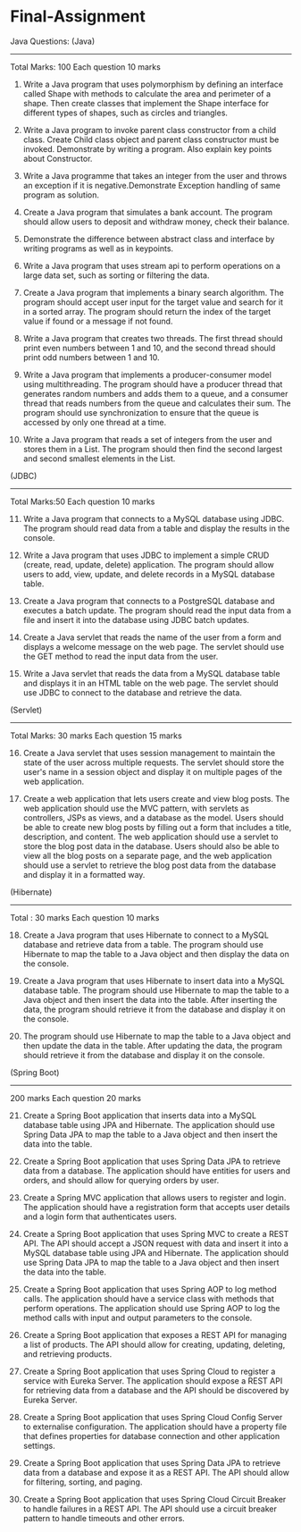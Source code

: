 # Final-Assignment
Java Questions:
(Java)
______________________________________________________________________________________
Total Marks: 100
Each question 10 marks
1. Write a Java program that uses polymorphism by defining an interface called Shape
with methods to calculate the area and perimeter of a shape. Then create classes
that implement the Shape interface for different types of shapes, such as circles and
triangles.

2. Write a Java program to invoke parent class constructor from a child class. Create
Child class object and parent class constructor must be invoked. Demonstrate by
writing a program. Also explain key points about Constructor.

3. Write a Java programme that takes an integer from the user and throws an exception
if it is negative.Demonstrate Exception handling of same program as solution.

4. Create a Java program that simulates a bank account. The program should allow
users to deposit and withdraw money, check their balance.

5. Demonstrate the difference between abstract class and interface by writing programs
as well as in keypoints.

6. Write a Java program that uses stream api to perform operations on a large data set,
such as sorting or filtering the data.

7. Create a Java program that implements a binary search algorithm. The program
should accept user input for the target value and search for it in a sorted array. The
program should return the index of the target value if found or a message if not
found.

8. Write a Java program that creates two threads. The first thread should print even
numbers between 1 and 10, and the second thread should print odd numbers
between 1 and 10.

9. Write a Java program that implements a producer-consumer model using
multithreading. The program should have a producer thread that generates random
numbers and adds them to a queue, and a consumer thread that reads numbers
from the queue and calculates their sum. The program should use synchronization to
ensure that the queue is accessed by only one thread at a time.

10. Write a Java program that reads a set of integers from the user and stores them in a
List. The program should then find the second largest and second smallest elements
in the List.


(JDBC)
_______________________________________________________________________________________
Total Marks:50
Each question 10 marks

11. Write a Java program that connects to a MySQL database using JDBC. The program
should read data from a table and display the results in the console.

12. Write a Java program that uses JDBC to implement a simple CRUD (create, read,
update, delete) application. The program should allow users to add, view, update,
and delete records in a MySQL database table.

13. Create a Java program that connects to a PostgreSQL database and executes a
batch update. The program should read the input data from a file and insert it into the
database using JDBC batch updates.

14. Create a Java servlet that reads the name of the user from a form and displays a
welcome message on the web page. The servlet should use the GET method to read
the input data from the user.

15. Write a Java servlet that reads the data from a MySQL database table and displays it
in an HTML table on the web page. The servlet should use JDBC to connect to the
database and retrieve the data.

(Servlet)
_________________________________________________________________________________________
Total Marks: 30 marks
Each question 15 marks

16. Create a Java servlet that uses session management to maintain the state of the
user across multiple requests. The servlet should store the user's name in a session
object and display it on multiple pages of the web application.

17. Create a web application that lets users create and view blog posts. The web
application should use the MVC pattern, with servlets as controllers, JSPs as views,
and a database as the model. Users should be able to create new blog posts by
filling out a form that includes a title, description, and content. The web application
should use a servlet to store the blog post data in the database. Users should also be
able to view all the blog posts on a separate page, and the web application should
use a servlet to retrieve the blog post data from the database and display it in a
formatted way.

(Hibernate)
___________________________________________________________________________________
Total : 30 marks
Each question 10 marks

18. Create a Java program that uses Hibernate to connect to a MySQL database and
retrieve data from a table. The program should use Hibernate to map the table to a
Java object and then display the data on the console.

19. Create a Java program that uses Hibernate to insert data into a MySQL database
table. The program should use Hibernate to map the table to a Java object and then
insert the data into the table. After inserting the data, the program should retrieve it
from the database and display it on the console.

20. The program should use Hibernate to map the table to a Java object and then update
the data in the table. After updating the data, the program should retrieve it from the
database and display it on the console.

(Spring Boot)
_______________________________________________________________________________________
200 marks
Each question 20 marks

21. Create a Spring Boot application that inserts data into a MySQL database table using
JPA and Hibernate. The application should use Spring Data JPA to map the table to a
Java object and then insert the data into the table.

22. Create a Spring Boot application that uses Spring Data JPA to retrieve data from a
database. The application should have entities for users and orders, and should
allow for querying orders by user.

23. Create a Spring MVC application that allows users to register and login. The
application should have a registration form that accepts user details and a login form
that authenticates users.

24. Create a Spring Boot application that uses Spring MVC to create a REST API. The
API should accept a JSON request with data and insert it into a MySQL database
table using JPA and Hibernate. The application should use Spring Data JPA to map
the table to a Java object and then insert the data into the table.

25. Create a Spring Boot application that uses Spring AOP to log method calls. The
application should have a service class with methods that perform operations. The
application should use Spring AOP to log the method calls with input and output
parameters to the console.

26. Create a Spring Boot application that exposes a REST API for managing a list of
products. The API should allow for creating, updating, deleting, and retrieving
products.

27. Create a Spring Boot application that uses Spring Cloud to register a service with
Eureka Server. The application should expose a REST API for retrieving data from a
database and the API should be discovered by Eureka Server.

28. Create a Spring Boot application that uses Spring Cloud Config Server to externalise
configuration. The application should have a property file that defines properties for
database connection and other application settings.

29. Create a Spring Boot application that uses Spring Data JPA to retrieve data from a
database and expose it as a REST API. The API should allow for filtering, sorting,
and paging.

30. Create a Spring Boot application that uses Spring Cloud Circuit Breaker to handle
failures in a REST API. The API should use a circuit breaker pattern to handle
timeouts and other errors.

